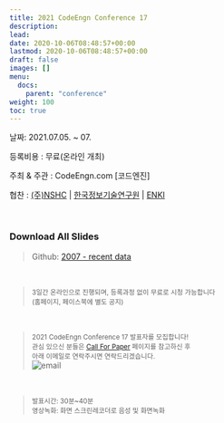 ```yaml
---
title: 2021 CodeEngn Conference 17
description: 
lead: 
date: 2020-10-06T08:48:57+00:00
lastmod: 2020-10-06T08:48:57+00:00
draft: false
images: []
menu:
  docs:
    parent: "conference"
weight: 100
toc: true
---
```


날짜: 2021.07.05. ~ 07. &nbsp;

등록비용 : 무료(온라인 개최)

주최 & 주관 : CodeEngn.com [코드엔진] &nbsp;

협찬 : <a href='https://www.nshc.net' target='_blank'>(주)NSHC</a> | <a href='https://kitri.re.kr' target='_blank'>한국정보기술연구원</a> | <a href='https://enki.co.kr' target='_blank'>ENKI</a> &nbsp;

<br />

### Download All Slides

> Github: <a href='https://github.com/codeengn/codeengn-conference' target='_blank'>2007 - recent data</a>
 
<br />

> <small>3일간 온라인으로 진행되며, 등록과정 없이 무료로 시청 가능합니다<br />
> (홈페이지, 페이스북에 별도 공지) </small>

<br />

> <small>2021 CodeEngn Conference 17 발표자를 모집합니다!<br />
> 관심 있으신 분들은 <a href='/conference/cfp/' target='_blank'>Call For Paper</a> 페이지를 참고하신 후<br />
> 아래 이메일로 연락주시면 연락드리겠습니다.</small><br />
![email](email.png)

<br />

> <small>발표시간: 30분~40분 <br />
> 영상녹화: 화면 스크린레코더로 음성 및 화면녹화 </small>
 

